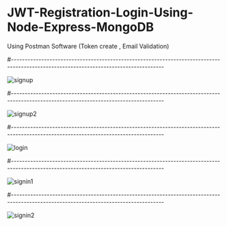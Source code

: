 # JWT-Registration-Login-Using-Node-Express-MongoDB
Using Postman Software (Token create , Email Validation)

#-------------------------------------------------------------------------------------------------------------------------------------

![signup](https://user-images.githubusercontent.com/54984550/67184475-aadaf180-f405-11e9-8cee-6ef0eaa37e1d.PNG)

#-------------------------------------------------------------------------------------------------------------------------------------

![signup2](https://user-images.githubusercontent.com/54984550/67184009-8df1ee80-f404-11e9-996b-75d0692eaa4b.PNG)

#-------------------------------------------------------------------------------------------------------------------------------------

![login](https://user-images.githubusercontent.com/54984550/67185161-08bc0900-f407-11e9-8a12-0fa3ed55c197.PNG)

#-------------------------------------------------------------------------------------------------------------------------------------

![signin1](https://user-images.githubusercontent.com/54984550/67185205-225d5080-f407-11e9-8705-f8f8038ee8bf.PNG)

#-------------------------------------------------------------------------------------------------------------------------------------

![signin2](https://user-images.githubusercontent.com/54984550/67185234-2ee1a900-f407-11e9-9103-cf8d0af88697.PNG)





